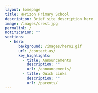 ```yaml
---
layout: homepage
title: Horizon Primary School
description: Brief site description here
image: /images/crest.jpg
permalink: /
notification: ""
sections:
  - hero:
      background: /images/hero2.gif
      url: /contact-us/
      key_highlights:
        - title: Announcements
          description: ""
          url: /announcements/
        - title: Quick Links
          description: ""
          url: /parents/
---
```

